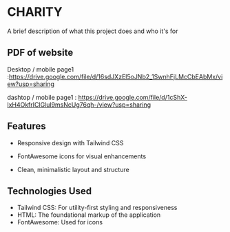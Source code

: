
# CHARITY

A brief description of what this project does and who it's for


## PDF of website

Desktop / mobile page1 :https://drive.google.com/file/d/16sdJXzEl5oJNb2_1SwnhFjLMcCbEAbMx/view?usp=sharing

dashtop / mobile page1 : https://drive.google.com/file/d/1cShX-lxH4OkfrIClGlul9msNcUg76qh-/view?usp=sharing

## Features

* Responsive design with Tailwind CSS

* FontAwesome icons for visual enhancements

* Clean, minimalistic layout and structure

## Technologies Used

* Tailwind CSS: For utility-first styling and responsiveness
* HTML: The foundational markup of the application
* FontAwesome: Used for icons
    

